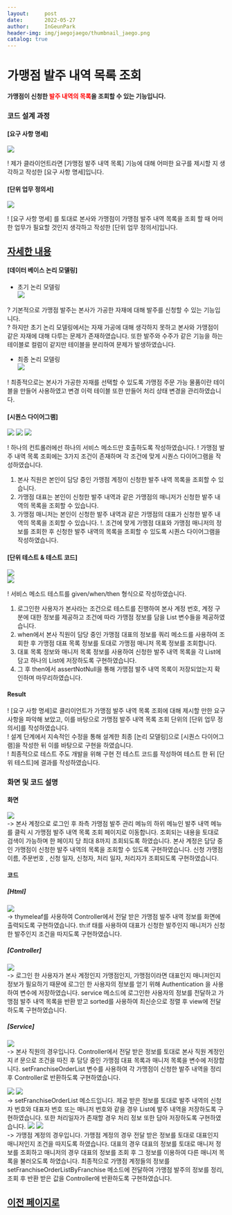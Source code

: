 ```yaml
---
layout:     post
date:       2022-05-27
author:     InGeunPark
header-img: img/jaegojaego/thumbnail_jaego.png
catalog: true
---
```


# 가맹점 발주 내역 목록 조회

<p style="font-weight:bold">가맹점이 신청한 <font style="color: red;">발주 내역의 목록</font>을 조회할 수 있는 기능입니다. </p>

### 코드 설계 과정

#### [요구 사항 명세]
<img src="../../../../img/jaegojaego/franchiseOrderList/franchise-order-list_1.png"> <br>

! 제가 클라이언트라면 [가맹점 발주 내역 목록] 기능에 대해 어떠한 요구를 제시할 지 생각하고 작성한 [요구 사항 명세]입니다.

#### [단위 업무 정의서] 

<img src="../../../../img/jaegojaego/franchiseOrderList/franchise-order-list_2.png"> <br>

! [요구 사항 명세] 를 토대로 본사와 가맹점이 가맹점 발주 내역 목록을 조회 할 때 어떠한 업무가 필요할 것인지 생각하고 작성한 [단위 업무 정의서]입니다.

## [자세한 내용](https://www.notion.so/912b85f8f7f645b6859401cccae0124b)

#### [데이터 베이스 논리 모델링]
- 초기 논리 모델링 <br>
<img src="../../../../img/jaegojaego/franchiseOrderList/franchise-order-list_3.png"> <br>

? 기본적으로 가맹점 발주는 본사가 가공한 자재에 대해 발주를 신청할 수 있는 기능입니다. <br>
? 하지만 초기 논리 모델링에서는 자재 가공에 대해 생각하지 못하고 본사와 가맹점이 같은 자재에 대해 다루는 문제가 존재하였습니다. 또한 발주와 수주가 같은 기능을 하는 테이블로
컬럼이 같지만 테이블을 분리하여 문제가 발생하였습니다.

- 최종 논리 모델링 <br>
<img src="../../../../img/jaegojaego/franchiseOrderList/franchise-order-list_4.png"> <br>

! 최종적으로는 본사가 가공한 자재를 선택할 수 있도록 가맹점 주문 가능 물품이란 테이블을 만들어 사용하였고 변경 이력 테이블 또한 만들어 처리 상태 변경을 관리하였습니다.

#### [시퀀스 다이어그램]

<img src="../../../../img/jaegojaego/franchiseOrderList/franchise-order-list_5.png">
<img src="../../../../img/jaegojaego/franchiseOrderList/franchise-order-list_6.png">
<img src="../../../../img/jaegojaego/franchiseOrderList/franchise-order-list_7.png"><br>

! 하나의 컨트롤러에선 하나의 서비스 메소드만 호출하도록 작성하였습니다.
! 가맹점 발주 내역 목록 조회에는 3가지 조건이 존재하며 각 조건에 맞게 시퀀스 다이어그램을 작성하였습니다.
 1. 본사 직원은 본인이 담당 중인 가맹점 계정이 신청한 발주 내역 목록을 조회할 수 있습니다.
 2. 가맹점 대표는 본인이 신청한 발주 내역과 같은 가맹점의 매니저가 신청한 발주 내역의 목록을 조회할 수 있습니다.
 3. 가맹점 매니저는 본인이 신청한 발주 내역과 같은 가맹점의 대표가 신청한 발주 내역의 목록을 조회할 수 있습니다.
!. 조건에 맞게 가맹점 대표와 가맹점 매니저의 정보를 조회한 후 신청한 발주 내역의 목록을 조회할 수 있도록 시퀀스 다이어그램을 작성하였습니다.

#### [단위 테스트 & 테스트 코드]

<img src="../../../../img/jaegojaego/franchiseOrderList/franchise-order-list_8.png"> <br>
<img src="../../../../img/jaegojaego/franchiseOrderList/franchise-order-list_9.png"> <br>

! 서비스 메소드 테스트를 given/when/then 형식으로 작성하였습니다. <br>
 1. 로그인한 사용자가 본사라는 조건으로 테스트를 진행하여 본사 계정 번호, 계정 구분에 대한 정보를 제공하고 조건에 따라 가맹점 정보를 담을 List 변수들을 제공하였습니다.
 2. when에서 본사 직원이 담당 중인 가맹점 대표의 정보를 쿼리 메소드를 사용하여 조회한 후 가맹점 대표 목록 정보를 토대로 가맹점 매니저 목록 정보를 조회합니다.
 3. 대표 목록 정보와 매니저 목록 정보를 사용하여 신청한 발주 내역 목록을 각 List에 담고 하나의 List에 저장하도록 구현하였습니다. 
 4. 그 후 then에서 assertNotNull을 통해 가맹점 발주 내역 목록이 저장되었는지 확인하며 마무리하였습니다.

#### Result
! [요구 사항 명세]로 클리이언트가 가맹점 발주 내역 목록 조회에 대해 제시할 만한 요구사항을 파악해 보았고, 이를 바탕으로 가맹점 발주 내역 목록 조회 단위의  [단위 업무 정의서]를 작성하였습니다.  <br>
! 설계 단계에서 지속적인 수정을 통해 설계한 최종 [논리 모델링]으로  [시퀀스 다이어그램]을 작성한 뒤 이를 바탕으로 구현을 하였습니다. <br>
! 최종적으로 테스트 주도 개발을 위해 구현 전 테스트 코드를 작성하여 테스트 한 뒤 [단위 테스트]에 결과를 작성하였습니다. 

### 화면 및 코드 설명

#### 화면
<img src="../../../../img/jaegojaego/franchiseOrderList/franchise-order-list_10.png"> <br>
-> 본사 계정으로 로그인 후 좌측 가맹점 발주 관리 메뉴의 하위 메뉴인 발주 내역 메뉴를 클릭 시 가맹점 발주 내역 목록 조회 페이지로 이동합니다. 조회되는 내용을 토대로 검색이 
가능하며 한 페이지 당 최대 8까지 조회되도록 하였습니다. 본사 계정은 담당 중인 가맹점이 신청한 발주 내역의 목록을 조회할 수 있도록 구현하였습니다. 신청 가맹점 이름, 주문번호
, 신청 일자, 신청자, 처리 일자, 처리자가 조회되도록 구현하였습니다. <br>

#### 코드

##### [Html]
<img src="../../../../img/jaegojaego/franchiseOrderList/franchise-order-list_11.png"> <br>
-> thymeleaf를 사용하여 Controller에서 전달 받은 가맹점 발주 내역 정보를 화면에 출력되도록 구현하였습니다. 
th:if 태를 사용하여 대표가 신청한 발주인지 매니저가 신청한 발주인지 조건을 따지도록 구현하였습니다. <br>

##### [Controller]
<img src="../../../../img/jaegojaego/franchiseOrderList/franchise-order-list_12.png"> <br>
-> 로그인 한 사용자가 본사 계정인지 가맹점인지, 가맹점이라면 대표인지 매니저인지 정보가 필요하기 때문에 로그인 한 사용자의 정보를 얻기 위해 Authentication 을 사용하여 변수에 저장하였습니다.
service 메소드에 로그인한 사용자의 정보를 전달하고 가맹점 발주 내역 목록을 반환 받고 sorted를 사용하여 최신순으로 정렬 후 view에 전달하도록 구현하였습니다.

##### [Service]
<img src="../../../../img/jaegojaego/franchiseOrderList/franchise-order-list_13.png"> <br>
-> 본사 직원의 경우입니다. Controller에서 전달 받은 정보를 토대로 본사 직원 계정인지 if 문으로 조건을 따진 후 담당 중인 가맹점 대표 목록과 매니저 목록을 변수에 저장합니다. 
setFranchiseOrderList 변수를 사용하여 각 가맹점이 신청한 발주 내역을 정리 후 Controller로 반환하도록 구현하였습니다. 

<img src="../../../../img/jaegojaego/franchiseOrderList/franchise-order-list_14.png">
<img src="../../../../img/jaegojaego/franchiseOrderList/franchise-order-list_15.png"> <br>
-> setFranchiseOrderList 메소드입니다. 제공 받은 정보를 토대로 발주 내역의 신청자 번호와 대표자 번호 또는 매니저 번호와 같을 경우 List에 발주 내역을 저장하도록 구현하였습니다.
또한 처리일자가 존재할 경우 처리 정보 또한 담아 저장하도록 구현하였습니다.

<img src="../../../../img/jaegojaego/franchiseOrderList/franchise-order-list_16.png">
<img src="../../../../img/jaegojaego/franchiseOrderList/franchise-order-list_17.png"> <br>
-> 가맹점 계정의 경우입니다. 가맹점 계정의 경우 전달 받은 정보를 토대로 대표인지 매니저인지 조건을 따지도록 하였습니다. 대표의 경우 대표의 정보를 토대로 매니저 정보를 조회하고 
매니저의 경우 대표의 정보를 조회 후 그 정보를 이용하여 다른 매니저 목록을 불러오도록 하였습니다. 최종적으로 가맹점 계정들의 정보를 setFranchiseOrderListByFranchise 메소드에 전달하여
가맹점 발주의 정보를 정리, 조회 후 반환 받은 값을 Controller에 반환하도록 구현하였습니다.

## [이전 페이지로](https://ingeunpark.github.io/2022/05/27/jaegojaego/#list)



